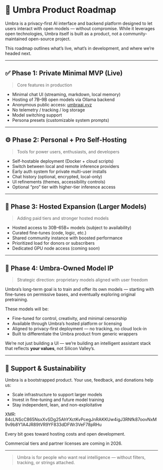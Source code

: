 # 📍 Umbra Product Roadmap

Umbra is a privacy-first AI interface and backend platform designed to let users interact with open models — without compromise. While it leverages open technologies, Umbra itself is built as a product, not a community-maintained open-source project.

This roadmap outlines what’s live, what’s in development, and where we’re headed next.

---

## ✅ Phase 1: Private Minimal MVP (Live)

> Core features in production

- Minimal chat UI (streaming, markdown, local memory)
- Hosting of 7B–9B open models via Ollama backend
- Anonymous public access: [umbraai.xyz](https://umbraai.xyz)
- No telemetry / tracking / log storage
- Model switching support
- Persona presets (customizable system prompts)

---

## ⚙️ Phase 2: Personal + Pro Self-Hosting

> Tools for power users, enthusiasts, and developers

- Self-hostable deployment (Docker + cloud scripts)
- Switch between local and remote inference providers
- Early auth system for private multi-user installs
- Chat history (optional, encrypted, local-only)
- UI refinements (themes, accessibility controls)
- Optional “pro” tier with higher-tier inference access

---

## 🚀 Phase 3: Hosted Expansion (Larger Models)

> Adding paid tiers and stronger hosted models

- Hosted access to 30B–65B+ models (subject to availability)
- Curated fine-tunes (code, logic, etc.)
- Shared community instance with boosted performance
- Prioritized load for donors or subscribers
- Dedicated GPU node access (coming soon)

---

## 🧠 Phase 4: Umbra-Owned Model IP

> Strategic direction: proprietary models aligned with user freedom

Umbra’s long-term goal is to train and offer its own models — starting with fine-tunes on permissive bases, and eventually exploring original pretraining.

These models will be:

- Fine-tuned for control, creativity, and minimal censorship
- Available through Umbra’s hosted platform or licensing
- Aligned to privacy-first deployment — no tracking, no cloud lock-in
- Built to differentiate the Umbra product from generic wrappers

We’re not just building a UI — we’re building an intelligent assistant stack that reflects **your values**, not Silicon Valley’s.

---

## 💸 Support & Sustainability

Umbra is a bootstrapped product. Your use, feedback, and donations help us:

- Scale infrastructure to support larger models
- Invest in fine-tuning and future model training
- Stay independent, lean, and non-exploitative

XMR: 84cLNScC865NsxXvSDg25AhYXctKvPcegJnRAKKUw4igJ3RNfk87oovNxM9v9b8Y1A4JR89tVR9YF833dDFWr3VeF78pRHu

Every bit goes toward hosting costs and open development.

Commercial tiers and partner licenses are coming in 2026.

---

> Umbra is for people who want real intelligence — without filters, tracking, or strings attached.

